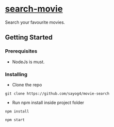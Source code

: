 
# [search-movie](https://search-movie-net.netlify.com/)

Search your favourite movies.

## Getting Started

### Prerequisites

  * NodeJs is must.

### Installing

  * Clone the repo

  ```git clone https://github.com/sayog4/movie-search```

  * Run npm install inside project folder

  `npm install`

  `npm start`
